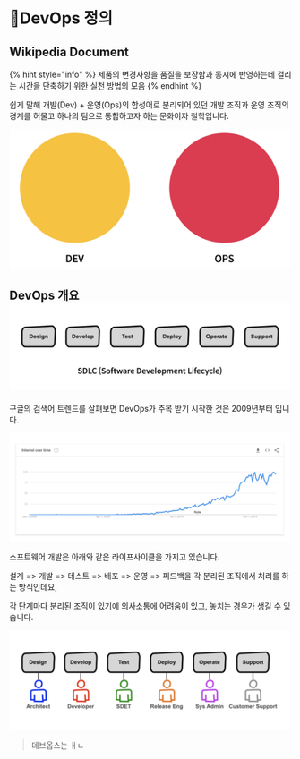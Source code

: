 # DevOps 정의

## Wikipedia Document

{% hint style="info" %}
제품의 변경사항을 품질을 보장함과 동시에 반영하는데 걸리는 시간을 단축하기 위한 실천 방법의 모음
{% endhint %}

쉽게 말해 개발(Dev) + 운영(Ops)의 합성어로 분리되어 있던 개발 조직과 운영 조직의 경계를 허물고 하나의 팀으로 통합하고자 하는 문화이자 철학입니다.

![Dev + Ops](<../.gitbook/assets/CleanShot 2022-05-11 at 13.11.10@2x.png>)

## DevOps 개요![](<../.gitbook/assets/CleanShot 2022-05-11 at 13.19.48@2x.png>)

구글의 검색어 트렌드를 살펴보면 DevOps가 주목 받기 시작한 것은 2009년부터 입니다.

![DevOps Google Search Analytics](<../.gitbook/assets/CleanShot 2022-05-11 at 13.13.15@2x.png>)

소프트웨어 개발은 아래와 같은 라이프사이클을 가지고 있습니다.

설계 => 개발 => 테스트 => 배포 => 운영 => 피드백을 각 분리된 조직에서 처리를 하는 방식인데요,&#x20;

각 단계마다 분리된 조직이 있기에 의사소통에 어려움이 있고, 놓치는 경우가 생길 수 있습니다.

![Software Develop Life Cycle](<../.gitbook/assets/CleanShot 2022-05-11 at 13.23.44@2x.png>)

> 데브옵스는 ㅐㄴ
